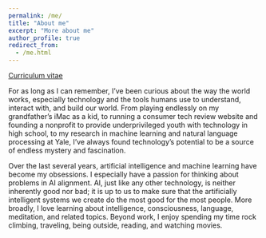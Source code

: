 ```yaml
---
permalink: /me/
title: "About me"
excerpt: "More about me"
author_profile: true
redirect_from:
  - /me.html
---
```


[Curriculum vitae](https://jbkjr.com/files/Jack_Koch_CV_Nov2021.pdf)

For as long as I can remember, I’ve been curious about the way the world works, especially technology and the tools humans use to understand, interact with, and build our world. From playing endlessly on my grandfather’s iMac as a kid, to running a consumer tech review website and founding a nonprofit to provide underprivileged youth with technology in high school, to my research in machine learning and natural language processing at Yale, I’ve always found technology’s potential to be a source of endless mystery and fascination.

Over the last several years, artificial intelligence and machine learning have become my obsessions. I especially have a passion for thinking about problems in AI alignment. AI, just like any other technology, is neither inherently good nor bad; it is up to us to make sure that the artificially intelligent systems we create do the most good for the most people. More broadly, I love learning about intelligence, consciousness, language, meditation, and related topics. Beyond work, I enjoy spending my time rock climbing, traveling, being outside, reading, and watching movies.
